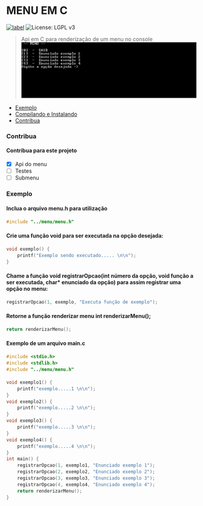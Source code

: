 MENU EM C
=================
[![label](https://img.shields.io/github/issues-raw/amagno/menu-c.svg)](https://github.com/amagno/menu-c/issues) ![License: LGPL v3](https://img.shields.io/badge/License-LGPL%20v3-blue.svg)
> Api em C para renderização de um menu no console
![alt text](https://github.com/amagno/menu-c/blob/master/gif/uso.gif "Usage Menu")


- [Exemplo](#exemplo)
- [Compilando e Instalando](#compilando-e-instalando)
- [Contribua](#contribua)

### Contribua
#### Contribua para este projeto 
- [x] Api do menu
- [ ] Testes
- [ ] Submenu

### Exemplo
#### Inclua o arquivo menu.h para utilização
```C
#include "../menu/menu.h"
```
#### Crie uma função void para ser executada na opção desejada:
```C
void exemplo() {
    printf("Exemplo sendo executado..... \n\n");
}
```
#### Chame a função void registrarOpcao(int número da opção, void função a ser executada, char* enunciado da opção) para assim registrar uma opção no menu:
```C
registrarOpcao(1, exemplo, "Executa função de exemplo");
```
#### Retorne a função renderizar menu int renderizarMenu();
```C
return renderizarMenu();
```
#### Exemplo de um arquivo main.c
```C
#include <stdio.h>
#include <stdlib.h>
#include "../menu/menu.h"

void exemplo1() {
    printf("exemplo.....1 \n\n");
}
void exemplo2() {
    printf("exemplo.....2 \n\n");
}
void exemplo3() {
    printf("exemplo.....3 \n\n");
}
void exemplo4() {
    printf("exemplo.....4 \n\n");
}
int main() {
    registrarOpcao(1, exemplo1, "Enunciado exemplo 1");
    registrarOpcao(2, exemplo2, "Enunciado exemplo 2");
    registrarOpcao(3, exemplo3, "Enunciado exemplo 3");
    registrarOpcao(4, exemplo4, "Enunciado exemplo 4");
    return renderizarMenu();
}
```